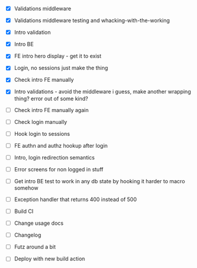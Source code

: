 - [x] Validations middleware

- [x] Validations middleware testing and whacking-with-the-working

- [x] Intro validation

- [x] Intro BE
- [x] FE intro hero display - get it to exist
- [x] Login, no sessions just make the thing

- [x] Check intro FE manually
- [x] Intro validations - avoid the middleware i guess, make another wrapping thing? error out of some kind?
- [ ] Check intro FE manually again
- [ ] Check login manually
- [ ] Hook login to sessions
- [ ] FE authn and authz hookup after login
- [ ] Intro, login redirection semantics
- [ ] Error screens for non logged in stuff
- [ ] Get intro BE test to work in any db state by hooking it harder to macro somehow

- [ ] Exception handler that returns 400 instead of 500
- [ ] Build CI
- [ ] Change usage docs
- [ ] Changelog
- [ ] Futz around a bit
- [ ] Deploy with new build action
